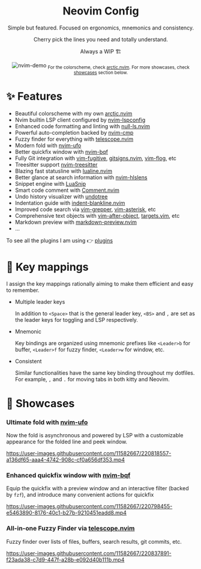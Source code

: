 <div align="center">

# Neovim Config

Simple but featured. Focused on ergonomics, mnemonics and consistency.

Cherry pick the lines you need and totally understand.

Always a WIP 🏗

![nvim-demo](https://user-images.githubusercontent.com/11582667/220524725-08513f05-2190-49e1-8fba-2483896fd75f.png)
  <sub>For the colorscheme, check [arctic.nvim](https://github.com/rockyzhang24/arctic.nvim). For more showcases, check [showcases](https://github.com/rockyzhang24/dotfiles/tree/master/.config/nvim#showcases) section below.</sub>

</div>

# ✨ Features

* Beautiful colorscheme with my own [arctic.nvim](https://github.com/rockyzhang24/arctic.nvim)
* Nvim builtin LSP client configured by [nvim-lspconfig](https://github.com/neovim/nvim-lspconfig)
* Enhanced code formatting and linting with [null-ls.nvim](https://github.com/jose-elias-alvarez/null-ls.nvim)
* Powerful auto-completion backed by [nvim-cmp](https://github.com/hrsh7th/nvim-cmp)
* Fuzzy finder for everything with [telescope.nvim](https://github.com/nvim-telescope/telescope.nvim)
* Modern fold with [nvim-ufo](https://github.com/kevinhwang91/nvim-ufo)
* Better quickfix window with [nvim-bqf](https://github.com/kevinhwang91/nvim-bqf)
* Fully Git integration with [vim-fugitive](https://github.com/tpope/vim-fugitive), [gitsigns.nvim](https://github.com/lewis6991/gitsigns.nvim), [vim-flog](https://github.com/rbong/vim-flog), etc
* Treesitter support [nvim-treesitter](https://github.com/nvim-treesitter/nvim-treesitter)
* Blazing fast statusline with [lualine.nvim](https://github.com/nvim-lualine/lualine.nvim)
* Better glance at search information with [nvim-hlslens](https://github.com/kevinhwang91/nvim-hlslens)
* Snippet engine with [LuaSnip](https://github.com/L3MON4D3/LuaSnip)
* Smart code comment with [Comment.nvim](https://github.com/numToStr/Comment.nvim)
* Undo history visualizer with [undotree](https://github.com/mbbill/undotree)
* Indentation guide with [indent-blankline.nvim](https://github.com/lukas-reineke/indent-blankline.nvim)
* Improved code search via [vim-grepper](https://github.com/mhinz/vim-grepper), [vim-asterisk](https://github.com/haya14busa/vim-asterisk), etc
* Comprehensive text objects with [vim-after-object](https://github.com/junegunn/vim-after-object), [targets.vim](https://github.com/wellle/targets.vim), etc
* Markdown preview with [markdown-preview.nvim](https://github.com/iamcco/markdown-preview.nvim)
* ...

To see all the plugins I am using 👉 [plugins](./.config/nvim/viml/plugins.vim)

# 🚀 Key mappings

I assign the key mappings rationally aiming to make them efficient and easy to remember.

* Multiple leader keys

  In addition to `<Space>` that is the general leader key, `<BS>` and `,` are set as the leader keys for toggling and LSP respectively.

* Mnemonic

  Key bindings are organized using mnemonic prefixes like `<Leader>b` for buffer, `<Leader>f` for fuzzy finder, `<Leader>w` for window, etc.
  
* Consistent

  Similar functionalities have the same key binding throughout my dotfiles. For example, `,` and `.` for moving tabs in both kitty and Neovim.

# 🎪 Showcases

### Ultimate fold with [nvim-ufo](https://github.com/kevinhwang91/nvim-ufo)

Now the fold is asynchronous and powered by LSP with a customizable appearance for the folded line and peek window.

https://user-images.githubusercontent.com/11582667/220818557-a136df65-aaa4-4742-908c-cf0a656df353.mp4

### Enhanced quickfix window with [nvim-bqf](https://github.com/kevinhwang91/nvim-bqf)

Equip the quickfix with a preview window and an interactive filter (backed by `fzf`), and introduce many convenient actions for quickfix

https://user-images.githubusercontent.com/11582667/220798455-e5463890-8176-40c1-b27b-9210451eadd8.mp4

### All-in-one Fuzzy Finder via [telescope.nvim](https://github.com/nvim-telescope/telescope.nvim)

Fuzzy finder over lists of files, buffers, search results, git commits, etc.

https://user-images.githubusercontent.com/11582667/220837891-f23ada38-c7d9-447f-a28b-e092d40b111b.mp4
